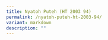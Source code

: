 ```yaml
---
title: Nyatoh Puteh (HT 2003 94)
permalink: /nyatoh-puteh-ht-2003-94/
variant: markdown
description: ""
---
```

